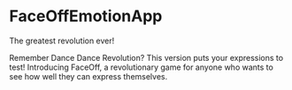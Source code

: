 # FaceOffEmotionApp

The greatest revolution ever!

Remember Dance Dance Revolution? This version puts your expressions to test! Introducing FaceOff, a revolutionary game for anyone who wants to see how well they can express themselves.
